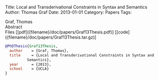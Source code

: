 Title: Local and Transderivational Constraints in Syntax and Semantics
Author: Thomas Graf
Date: 2013-01-01
Category: Papers
Tags: 

<div markdown class="authors">
Graf, Thomas
</div>

<div markdown class="abstract">
<span id="abstract-title">Abstract</span>

</div>

<div markdown class="files">
<span id="files-title">Files</span>
[[pdf]({filename}/doc/papers/Graf13Thesis.pdf)]
[[code]({filename}/doc/papers/Graf13Thesis.tar.gz)]
</div>

~~~bibtex
@PhDThesis{Graf13Thesis,
  author	= {Graf, Thomas},
  title		= {Local and Transderivational Constraints in Syntax and
		  Semantics},
  year		= {2013},
  school	= {UCLA}
}
~~~

